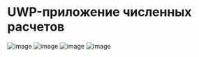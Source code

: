 # UWP-приложение численных расчетов
![image](https://user-images.githubusercontent.com/90095167/164451072-e110a840-d94f-4112-b1a7-5e86bc128150.png)
![image](https://user-images.githubusercontent.com/90095167/164451540-1dcd195e-0e37-40b8-93f4-5941b7c0c368.png)
![image](https://user-images.githubusercontent.com/90095167/145688136-05b9f361-5da2-4785-8f66-7e7950c92a0d.png)
![image](https://user-images.githubusercontent.com/90095167/202894513-f149c86d-4380-42c2-9495-52b633b0904d.png)
